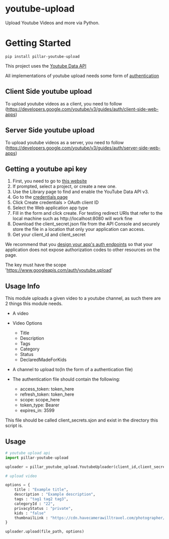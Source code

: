 # youtube-upload
Upload Youtube Videos and more via Python.

# Getting Started
`pip install pillar-youtube-upload`

This project uses the [Youtube Data API](https://developers.google.com/youtube/v3/docs/videos/insert)

All implementations of youtube upload needs some form of [authentication](https://developers.google.com/youtube/v3/guides/authentication)

## Client Side youtube upload
To upload youtube videos as a client, you need to follow (https://developers.google.com/youtube/v3/guides/auth/client-side-web-apps)


## Server Side youtube upload
To upload youtube videos as a server, you need to follow (https://developers.google.com/youtube/v3/guides/auth/server-side-web-apps)


## Getting a youtube api key
1. First, you need to go to [this website](https://console.developers.google.com/apis/library)
2. If prompted, select a project, or create a new one.
3. Use the Library page to find and enable the YouTube Data API v3. 
4. Go to the [credentials page](https://console.developers.google.com/apis/credentials)
5. Click Create credentials > OAuth client ID
6. Select the Web application app type
7. Fill in the form and click create. For testing redirect URIs that refer to the local machine such as http://localhost:8080 will work fine
8. Download the client_secret.json file from the API Console and securely store the file in a location that only your application can access.
8. Get your client_id and client_secret

We recommend that you [design your app's auth endpoints](https://developers.google.com/youtube/v3/guides/auth/server-side-web-apps#protectauthcode) so that your application does not expose authorization codes to other resources on the page.

The key must have the scope 'https://www.googleapis.com/auth/youtube.upload'


## Usage Info

This module uploads a given video to a youtube channel, as such there are 2 things this module needs. 
- A video
- Video Options
  - Title
  - Description
  - Tags
  - Category
  - Status
  - DeclaredMadeForKids
  
- A channel to upload to(In the form of a authentication file)

- The authentication file should contain the following:
  - access_token: token_here
  - refresh_token: token_here
  - scope: scope_here
  - token_type: Bearer
  - expires_in: 3599

This file should be called client_secrets.sjon and exist in the directory this script is.

## Usage

```python
# youtube upload api
import pillar-youtube-upload

uploader = pillar_youtube_upload.YoutubeUploader(client_id,client_secret)
```

```python
# upload video

options = {
    title : "Example title",
    description : "Example description",
    tags : "tag1 tag2 tag3",
    categoryId : "22",
    privacyStatus : "private",
    kids : "false"
    thumbnailLink : "https://cdn.havecamerawilltravel.com/photographer/files/2020/01/youtube-logo-new-1068x510.jpg"
}

uploader.upload(file_path, options) 
```
